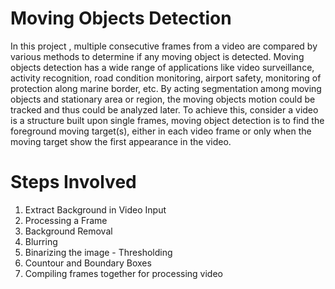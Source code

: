 # Moving Objects Detection

In this project , multiple consecutive frames from a video are compared by various methods to determine if any moving object is detected. Moving objects detection has a wide range of applications like video surveillance, activity recognition, road condition monitoring, airport safety, monitoring of protection along marine border, etc. By acting segmentation among moving objects and stationary area or region, the moving objects motion could be tracked and thus could be analyzed later. To achieve this, consider a video is a structure built upon single frames, moving object detection is to find the foreground moving target(s), either in each video frame or only when the moving target show the first appearance in the video.

# Steps Involved

1. Extract Background in Video Input 
2. Processing a Frame 
3. Background Removal       
4. Blurring 
5. Binarizing the image - Thresholding         
6. Countour and Boundary Boxes 
7. Compiling frames together for processing video 

     

